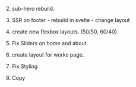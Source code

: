 
2. sub-hero rebuild.
3. SSR on footer - rebuild in svelte - change layout
4. create new flexbox layouts. (50/50, 60/40)
5. Fix Sliders on home and about.
6. create layout for works page.

8. Fix Styling
9. Copy